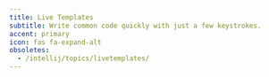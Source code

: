 ```yaml
---
title: Live Templates
subtitle: Write common code quickly with just a few keystrokes.
accent: primary
icon: fas fa-expand-alt
obsoletes:
  - /intellij/topics/livetemplates/
---
```

